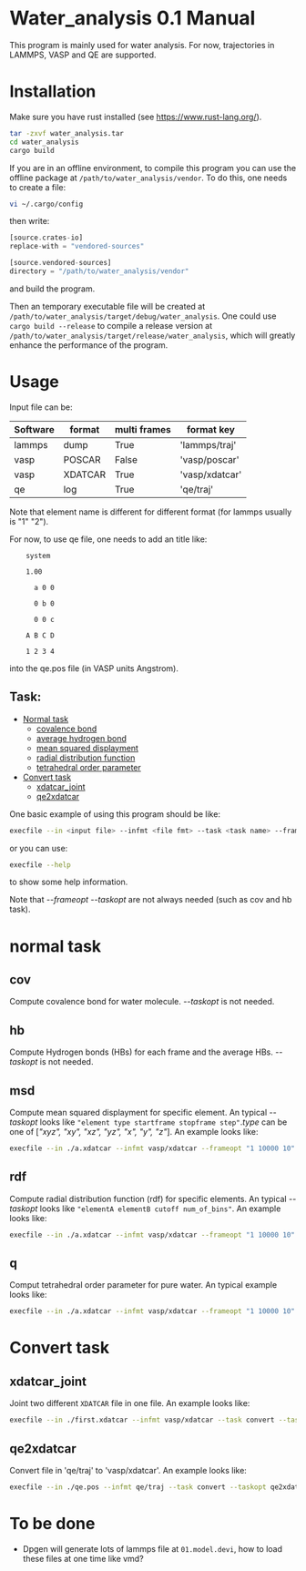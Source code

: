 <span style="font-size:larger;">Water_analysis 0.1 Manual</span>
========
This program is mainly used for water analysis. For now, trajectories in LAMMPS, VASP and QE are supported.

# Installation
Make sure you have rust installed (see https://www.rust-lang.org/).

```bash
tar -zxvf water_analysis.tar
cd water_analysis
cargo build
```
If you are in an offline environment, to compile this program you can use the offline package at `/path/to/water_analysis/vendor`. To do this, one needs to create a file:
```bash
vi ~/.cargo/config
```
then write:
```rust
[source.crates-io]
replace-with = "vendored-sources"

[source.vendored-sources]
directory = "/path/to/water_analysis/vendor"
```
and build the program.

Then an temporary executable file will be created at  `/path/to/water_analysis/target/debug/water_analysis`. One could use `cargo build --release` to compile a release version at `/path/to/water_analysis/target/release/water_analysis`, which will greatly enhance the performance of the program.

# Usage
Input file can be:

| Software | format  | multi frames | format key     |
| ---      | ---     | ---          | ---            |
| lammps   | dump    |    True      | 'lammps/traj'  |
| vasp     | POSCAR  |    False     | 'vasp/poscar'  |
| vasp     | XDATCAR |    True      | 'vasp/xdatcar' |
| qe       | log     |    True      | 'qe/traj'      |

Note that element name is different for different format (for lammps usually is "1" "2").

For now, to use qe file, one needs to add an title like:
```
    system

    1.00

      a 0 0

      0 b 0

      0 0 c

    A B C D

    1 2 3 4
```
into the qe.pos file (in VASP units Angstrom).


## Task:
- [Normal task](#normal-task)
  - [covalence bond](#cov)
  - [average hydrogen bond](#hb)
  - [mean squared displayment](#msd)
  - [radial distribution function](#rdf)
  - [tetrahedral order parameter](#q)
- [Convert task](#convert-task)
  - [xdatcar_joint](#xdatcar-joint)
  - [qe2xdatcar](#qe2xdatcar)

One basic example of using this program should be like:
```bash
execfile --in <input file> --infmt <file fmt> --task <task name> --frameopt <FrameStart FrameStop FrameStep> --taskopt <taskopt1 taskopt2 ...> --out <output file>
```
or you can use:
```bash
execfile --help
```

to show some help information.

Note that *--frameopt* *--taskopt* are not always needed (such as cov and hb task).


# normal task

## cov
Compute covalence bond for water molecule. *--taskopt* is not needed.


## hb
Compute Hydrogen bonds (HBs) for each frame and the average HBs. *--taskopt* is not needed.

## msd
Compute mean squared displayment for specific element. An typical *--taskopt* looks like `"element type startframe stopframe step"`.*type* can be one of [*"xyz", "xy", "xz", "yz", "x", "y", "z"*]. An example looks like:
```bash
execfile --in ./a.xdatcar --infmt vasp/xdatcar --frameopt "1 10000 10" --task msd --taskopt "O xyz 1 5000 200" --out ./rdf.dat
```

## rdf
Compute radial distribution function (rdf) for specific elements. An typical *--taskopt* looks like `"elementA elementB cutoff num_of_bins"`. An example looks like:
```bash
execfile --in ./a.xdatcar --infmt vasp/xdatcar --frameopt "1 10000 10" --task rdf --taskopt "O O 6 240" --out ./rdf.dat
```
## q
Comput tetrahedral order parameter for pure water. An typical example looks like:
```bash
execfile --in ./a.xdatcar --infmt vasp/xdatcar --frameopt "1 10000 10" --task q --out ./rdf.dat
```


# Convert task


## xdatcar_joint
Joint two different `XDATCAR` file in one file. An example looks like:
```bash
execfile --in ./first.xdatcar --infmt vasp/xdatcar --task convert --taskopt ./second.xdatcar --out ./XDATCAR
```

## qe2xdatcar
Convert file in 'qe/traj' to 'vasp/xdatcar'. An example looks like:
```bash
execfile --in ./qe.pos --infmt qe/traj --task convert --taskopt qe2xdatcar --out ./some.xdatcar
```


# To be done

 * Dpgen will generate lots of lammps file at `01.model.devi`, how to load these files at one time like vmd?
